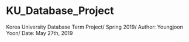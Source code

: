 # KU_Database_Project
Korea University Database Term Project/
Spring 2019/
Author: Youngjoon Yoon/
Date: May 27th, 2019
